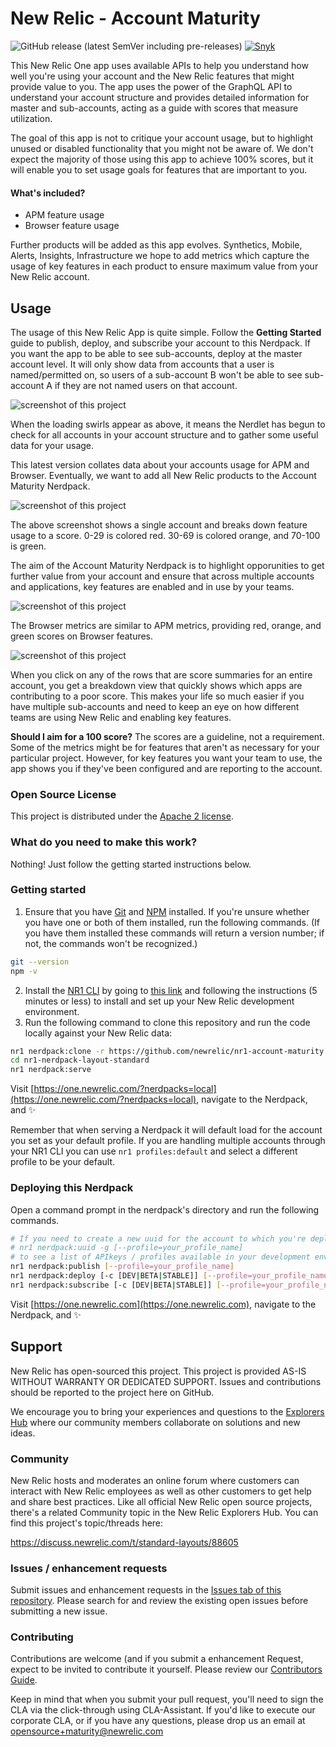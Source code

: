 # New Relic - Account Maturity
![GitHub release (latest SemVer including pre-releases)](https://img.shields.io/github/v/release/newrelic/nr1-nerdpack-layout-standard?include_prereleases&sort=semver) [![Snyk](https://snyk.io/test/github/newrelic/nr1-nerdpack-layout-standard/badge.svg)](https://snyk.io/test/github/newrelic/nr1-nerdpack-layout-standard)

This New Relic One app uses available APIs to help you understand how well you're using your account and the New Relic features that might provide value to you. The app uses the power of the GraphQL API to understand your account structure and provides detailed information for master and sub-accounts, acting as a guide with scores that measure utilization.

The goal of this app is not to critique your account usage, but to highlight unused or disabled functionality that you might not be aware of. We don't expect the majority of those using this app to achieve 100% scores, but it will enable you to set usage goals for features that are important to you.

#### What's included?
- APM feature usage
- Browser feature usage

Further products will be added as this app evolves. Synthetics, Mobile, Alerts, Insights, Infrastructure we hope to add metrics which capture the usage of key features in each product to ensure maximum value from your New Relic account.

## Usage

The usage of this New Relic App is quite simple. Follow the **Getting Started** guide to publish, deploy, and subscribe your account to this Nerdpack. If you want the app to be able to see sub-accounts, deploy at the master account level. It will only show data from accounts that a user is named/permitted on, so users of a sub-account B won't be able to see sub-account A if they are not named users on that account. 

![screenshot of this project](screenshots/Maturity.png)


When the loading swirls appear as above, it means the Nerdlet has begun to check for all accounts in your account structure and to gather some useful data for your usage.

This latest version collates data about your accounts usage for APM and Browser. Eventually, we want to add all New Relic products to the Account Maturity Nerdpack.

![screenshot of this project](screenshots/acount-maturity.png)

The above screenshot shows a single account and breaks down feature usage to a score. 0-29 is colored red. 30-69 is colored orange, and 70-100 is green. 

The aim of the Account Maturity Nerdpack is to highlight opporunities to get further value from your account and ensure that across multiple accounts and applications, key features are enabled and in use by your teams.

![screenshot of this project](screenshots/BrowserMaturity.png)

The Browser metrics are similar to APM metrics, providing red, orange, and green scores on Browser features.

![screenshot of this project](screenshots/DataView.png)

When you click on any of the rows that are score summaries for an entire account, you get a breakdown view that quickly shows which apps are contributing to a poor score. This makes your life so much easier if you have multiple sub-accounts and need to keep an eye on how different teams are using New Relic and enabling key features.

**Should I aim for a 100 score?**
The scores are a guideline, not a requirement. Some of the metrics might be for features that aren't as necessary for your particular project. However, for key features you want your team to use, the app shows you if they've been configured and are reporting to the account.

### Open Source License
This project is distributed under the [Apache 2 license](LICENSE).

### What do you need to make this work?
Nothing! Just follow the getting started instructions below.

### Getting started
1. Ensure that you have [Git](https://git-scm.com/book/en/v2/Getting-Started-Installing-Git) and [NPM](https://www.npmjs.com/get-npm) installed. If you're unsure whether you have one or both of them installed, run the following commands. (If you have them installed these commands will return a version number; if not, the commands won't be recognized.)
```bash
git --version
npm -v
```
2. Install the [NR1 CLI](https://one.newrelic.com/launcher/developer-center.launcher) by going to [this link](https://one.newrelic.com/launcher/developer-center.launcher) and following the instructions (5 minutes or less) to install and set up your New Relic development environment.
3. Run the following command to clone this repository and run the code locally against your New Relic data:

```bash
nr1 nerdpack:clone -r https://github.com/newrelic/nr1-account-maturity.git
cd nr1-nerdpack-layout-standard
nr1 nerdpack:serve
```

Visit [https://one.newrelic.com/?nerdpacks=local](https://one.newrelic.com/?nerdpacks=local), navigate to the Nerdpack, and :sparkles:

Remember that when serving a Nerdpack it will default load for the account you set as your default profile. If you are handling multiple accounts through your NR1 CLI you can use `nr1 profiles:default` and select a different profile to be your default.

### Deploying this Nerdpack

Open a command prompt in the nerdpack's directory and run the following commands.

```bash
# If you need to create a new uuid for the account to which you're deploying this Nerdpack, use the following
# nr1 nerdpack:uuid -g [--profile=your_profile_name]
# to see a list of APIkeys / profiles available in your development environment, run nr1 credentials:list
nr1 nerdpack:publish [--profile=your_profile_name]
nr1 nerdpack:deploy [-c [DEV|BETA|STABLE]] [--profile=your_profile_name]
nr1 nerdpack:subscribe [-c [DEV|BETA|STABLE]] [--profile=your_profile_name]
```

Visit [https://one.newrelic.com](https://one.newrelic.com), navigate to the Nerdpack, and :sparkles:

## Support

New Relic has open-sourced this project. This project is provided AS-IS WITHOUT WARRANTY OR DEDICATED SUPPORT. Issues and contributions should be reported to the project here on GitHub.

We encourage you to bring your experiences and questions to the [Explorers Hub](https://discuss.newrelic.com) where our community members collaborate on solutions and new ideas.

### Community

New Relic hosts and moderates an online forum where customers can interact with New Relic employees as well as other customers to get help and share best practices. Like all official New Relic open source projects, there's a related Community topic in the New Relic Explorers Hub. You can find this project's topic/threads here:

https://discuss.newrelic.com/t/standard-layouts/88605

### Issues / enhancement requests

Submit issues and enhancement requests in the [Issues tab of this repository](../../issues). Please search for and review the existing open issues before submitting a new issue.

### Contributing

Contributions are welcome (and if you submit a enhancement Request, expect to be invited to contribute it yourself. Please review our [Contributors Guide](CONTRIBUTING.md).

Keep in mind that when you submit your pull request, you'll need to sign the CLA via the click-through using CLA-Assistant. If you'd like to execute our corporate CLA, or if you have any questions, please drop us an email at opensource+maturity@newrelic.com
